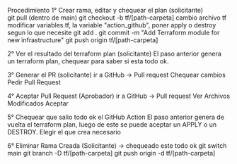 Procedimiento
1° Crear rama, editar y chequear el plan (solicitante)  
    git pull (dentro de main)
    git checkout -b tf/[path-carpeta]
    cambio archivo tf
    modificar variables.tf, la variable "action_github", poner apply o destroy segun lo que necesite
    git add .
    git commit -m "Add Terraform module for new infrastructure"
    git push origin tf/[path-carpeta]

2° Ver el resultado del terraform plan (solicitante) 
El paso anterior genera un terraform plan, chequear para saber si esta todo ok.

3° Generar el PR (solicitante) 
    ir a GitHub -> Pull request 
        Chequear cambios
        Pedir Pull Request

4° Aceptar Pull Request (Aprobador)
    ir a GitHub -> Pull request
        Ver Archivos Modificados
        Aceptar

5° Chequear que salio todo ok el GitHub Action 
El paso anterior genera de vuelta el terraform plan, luego de este se puede aceptar un APPLY o un DESTROY. Elegir el que crea necesario

6° Eliminar Rama Creada (Solicitante) -> chequeado este todo ok
     git switch main
     git branch -D tf/[path-carpeta]
     git push origin -d tf/[path-carpeta]